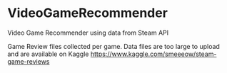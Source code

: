 # VideoGameRecommender
Video Game Recommender using data from Steam API

Game Review files collected per game. Data files are too large to upload and are available on Kaggle
https://www.kaggle.com/smeeeow/steam-game-reviews

